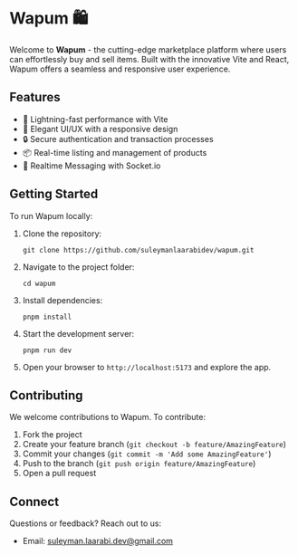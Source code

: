 # Wapum 🛍️

Welcome to **Wapum** - the cutting-edge marketplace platform where users can effortlessly buy and sell items. Built with the innovative Vite and React, Wapum offers a seamless and responsive user experience.

## Features

- 🚀 Lightning-fast performance with Vite
- 🎨 Elegant UI/UX with a responsive design
- 🔒 Secure authentication and transaction processes
- 📦 Real-time listing and management of products
- 📱 Realtime Messaging with Socket.io

## Getting Started

To run Wapum locally:

1. Clone the repository:
   ```
   git clone https://github.com/suleymanlaarabidev/wapum.git
   ```
2. Navigate to the project folder:
   ```
   cd wapum
   ```
3. Install dependencies:
   ```
   pnpm install
   ```
4. Start the development server:
   ```
   pnpm run dev
   ```
5. Open your browser to `http://localhost:5173` and explore the app.

## Contributing

We welcome contributions to Wapum. To contribute:

1. Fork the project
2. Create your feature branch (`git checkout -b feature/AmazingFeature`)
3. Commit your changes (`git commit -m 'Add some AmazingFeature'`)
4. Push to the branch (`git push origin feature/AmazingFeature`)
5. Open a pull request

## Connect

Questions or feedback? Reach out to us:

- Email: suleyman.laarabi.dev@gmail.com
